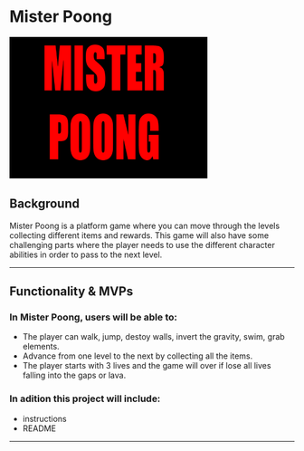 # Mister Poong

<!-- ![My Image](Mister_Poong.png) -->
<img src="Mister_Poong.png" width="350" height="250"></img>

## Background

Mister Poong is a platform game where you can move through the levels collecting 
different items and rewards.
This game will also have some challenging parts where the player needs to use the different character abilities 
in order to pass to the next level.

------------------------------------------------------------------------------------------------------------------------
<!-- Characters abilities
- invert the gravity
- swim
- grab boxes/rocks
- destroy walls -->

## Functionality & MVPs

### In Mister Poong, users will be able to:
- The player can walk, jump, destoy walls, invert the gravity, swim, grab elements.
- Advance from one level to the next by collecting all the items.
- The player starts with 3 lives and the game will over if lose all lives falling into the gaps or lava.

### In adition this project will include:
- instructions
- README

------------------------------------------------------------------------------------------------------------------------

